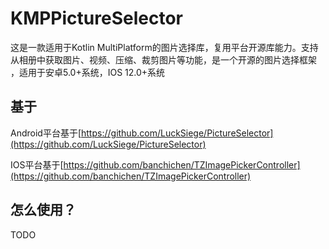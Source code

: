 # KMPPictureSelector

这是一款适用于Kotlin MultiPlatform的图片选择库，复用平台开源库能力。支持从相册中获取图片、视频、压缩、裁剪图片等功能，是一个开源的图片选择框架 ，适用于安卓5.0+系统，IOS 12.0+系统

## 基于

Android平台基于[https://github.com/LuckSiege/PictureSelector](https://github.com/LuckSiege/PictureSelector)

IOS平台基于[https://github.com/banchichen/TZImagePickerController](https://github.com/banchichen/TZImagePickerController)

## 怎么使用？

TODO